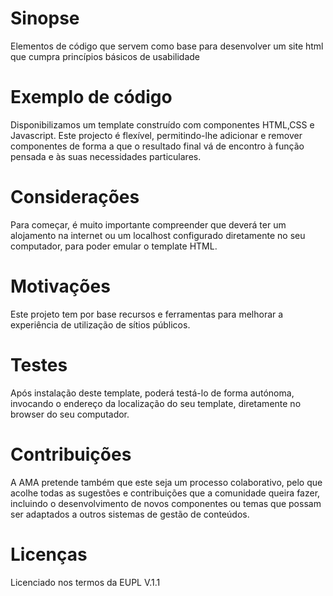 # Sinopse
Elementos de código que servem como base para desenvolver um site html que cumpra princípios básicos de usabilidade
# Exemplo de código
Disponibilizamos um template construído com componentes HTML,CSS e Javascript.
Este projecto é flexível, permitindo-lhe adicionar e remover componentes de forma a que o resultado final vá de encontro à função pensada e às suas necessidades particulares.
# Considerações
Para começar, é muito importante compreender que deverá ter um alojamento na internet ou um localhost configurado diretamente no seu computador, para poder emular o template HTML.
# Motivações
Este projeto tem por base recursos e ferramentas para melhorar a experiência de utilização de sítios públicos.
# Testes
Após instalação deste template, poderá testá-lo de forma autónoma, invocando o endereço da localização do seu template, diretamente no browser do seu computador.
# Contribuições
A AMA pretende também que este seja um processo colaborativo, pelo que acolhe todas as sugestões e contribuições que a comunidade queira fazer, incluindo o desenvolvimento de novos componentes ou temas que possam ser adaptados a outros sistemas de gestão de conteúdos. 
# Licenças
Licenciado nos termos da EUPL V.1.1
